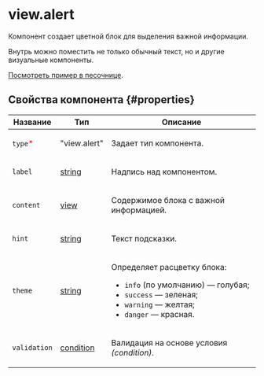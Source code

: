 # view.alert

Компонент создает цветной блок для выделения важной информации.

Внутрь можно поместить не только обычный текст, но и другие визуальные компоненты.

[Посмотреть пример в песочнице](https://clck.ru/RTzHz).

## Свойства компонента {#properties}

| Название                                 | Тип                                                                                    | Описание                                                                                                                                                                  |
| ---------------------------------------- | -------------------------------------------------------------------------------------- | ------------------------------------------------------------------------------------------------------------------------------------------------------------------------- |
| `type`<span style="color: red">\*</span> | "view.alert"                                                                           | <p>Задает тип компонента.</p>                                                                                                                                             |
| `label`                                  | <a class="xref popup-link" href="../concepts/types.dita#types/string">string</a>       | <p>Надпись над компонентом.</p>                                                                                                                                           |
| `content`                                | <a class="xref popup-link" href="../concepts/types.dita#types/view">view</a>           | <p>Содержимое блока с важной информацией.</p>                                                                                                                             |
| `hint`                                   | <a class="xref popup-link" href="../concepts/types.dita#types/string">string</a>       | <p>Текст подсказки.</p>                                                                                                                                                   |
| `theme`                                  | <a class="xref popup-link" href="../concepts/types.dita#types/string">string</a>       | <p>Определяет расцветку блока:</p><ul><li>`info` (по умолчанию) — голубая;</li><li>`success` — зеленая;</li><li>`warning` — желтая;</li><li>`danger` — красная.</li></ul> |
| `validation`                             | <a class="xref popup-link" href="../concepts/types.dita#types/condition">condition</a> | <p>Валидация на основе условия <em>(condition)</em>.</p>                                                                                                                  |
